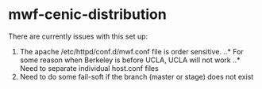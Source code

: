 mwf-cenic-distribution
======================

There are currently issues with this set up:
1. The apache /etc/httpd/conf.d/mwf.conf file is order sensitive.
..* For some reason when Berkeley is before UCLA, UCLA will not work
..* Need to separate individual host.conf files
1. Need to do some fail-soft if the branch (master or stage) does not exist
